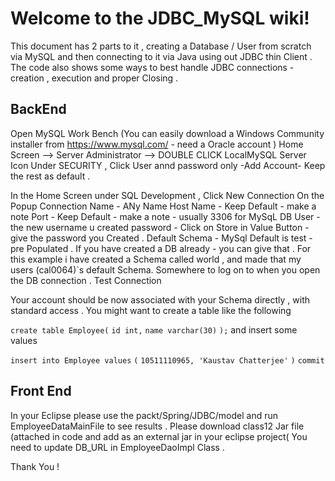 # Welcome to the JDBC_MySQL wiki!
This document has 2 parts to it , creating a Database / User from scratch via MySQL and then connecting to it via Java using out JDBC thin Client .  The code also shows some ways to best handle JDBC connections - creation , execution and proper Closing .
## BackEnd 
Open MySQL Work Bench
(You can easily download a Windows Community installer from https://www.mysql.com/ - need a Oracle account )
Home Screen --> Server Administrator --> DOUBLE CLICK LocalMySQL Server Icon 
Under SECURITY , Click User annd password only -Add Account- Keep the rest as default .

In the Home Screen under SQL Development , Click New Connection
On the Popup 
Connection Name - ANy Name 
Host Name - Keep Default - make a note
Port - Keep Default - make a note - usually 3306 for MySqL DB
User - the new username u created 
password - Click on Store in Value Button - give the password you Created .
Default Schema - MySql Default is test - pre Populated . If you have created a DB already - you can give that . For this example i have created a Schema called world , and made that my users (cal0064)`s default Schema. Somewhere to log on to when you open the DB connection .
Test Connection 

Your account should be now associated with your Schema directly , with standard access .  You might want to create a table like the following 

`create table Employee(`
`id int,`
`name varchar(30)`
`);`
and insert some values

`insert into Employee values`
`(`
`10511110965, 'Kaustav Chatterjee'`
`)`
`commit`

## Front End 
In your Eclipse please use the packt/Spring/JDBC/model and run EmployeeDataMainFile to see results .
Please download class12 Jar file (attached in code and add as an external jar in your eclipse project(
You need to update DB_URL in EmployeeDaoImpl Class .

Thank You !
